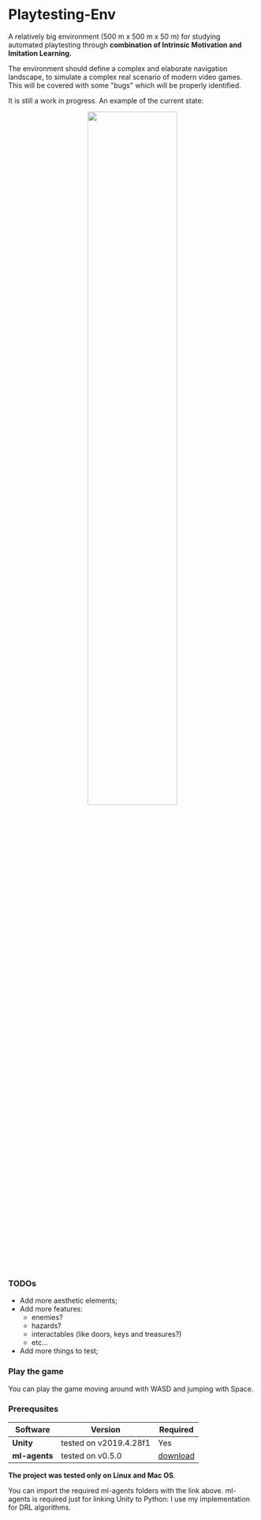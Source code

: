 # Playtesting-Env

A relatively big environment (500 m x 500 m x 50 m) for studying automated playtesting through **combination of Intrinsic
Motivation and Imitation Learning.**

The environment should define a complex and elaborate navigation landscape, to simulate a 
complex real scenario of modern video games. This will be covered with some "bugs" which will be properly identified.

It is still a work in progress. An example of the current state:

<p align="center">
<img  src="imgs/screenshot.gif" width="60%" height="60%"/>
</p>

### TODOs

- Add more aesthetic elements;
- Add more features:
    - enemies?
    - hazards?
    - interactables (like doors, keys and treasures?)
    - etc...
- Add more things to test;

### Play the game

You can play the game moving around with 
WASD and jumping with Space. 

### Prerequsites
| Software                                                 | Version         | Required |
| ---------------------------------------------------------|-----------------| ---------|
| **Unity** | tested on v2019.4.28f1 | Yes |
| **ml-agents** | tested on v0.5.0| [download](https://drive.google.com/file/d/18_vvUN9_IPK7_guBRnL91tGzzFR5_V6N/view?usp=sharing) |

**The project was tested only on Linux and Mac OS**.

You can import the required ml-agents folders with the link above.
ml-agents is required just for linking Unity to Python: I use my implementation for DRL algorithms.
    


